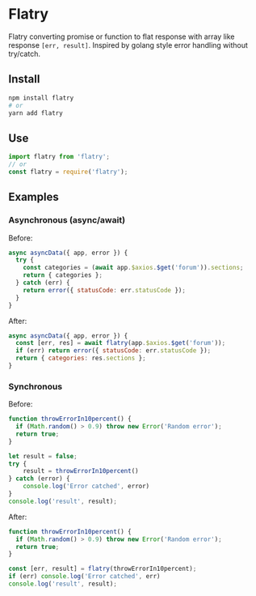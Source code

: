 # Flatry

Flatry converting promise or function to flat response with array like response `[err, result]`.
Inspired by golang style error handling without try/catch.


## Install

```bash
npm install flatry
# or
yarn add flatry
```


## Use

```js
import flatry from 'flatry';
// or
const flatry = require('flatry');
```


## Examples

### Asynchronous (async/await)

Before:
```js
async asyncData({ app, error }) {
  try {
    const categories = (await app.$axios.$get('forum')).sections;
    return { categories };
  } catch (err) {
    return error({ statusCode: err.statusCode });
  }
}
```

After:
```js
async asyncData({ app, error }) {
  const [err, res] = await flatry(app.$axios.$get('forum'));
  if (err) return error({ statusCode: err.statusCode });
  return { categories: res.sections };
}
```


### Synchronous

Before:
```js
function throwErrorIn10percent() {
  if (Math.random() > 0.9) throw new Error('Random error');
  return true;
}

let result = false;
try {
    result = throwErrorIn10percent()
} catch (error) {
    console.log('Error catched', error)
}
console.log('result', result);
```

After:
```js
function throwErrorIn10percent() {
  if (Math.random() > 0.9) throw new Error('Random error');
  return true;
}

const [err, result] = flatry(throwErrorIn10percent);
if (err) console.log('Error catched', err)
console.log('result', result);
```
